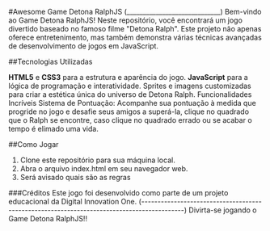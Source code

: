 #Awesome Game Detona RalphJS
(_____________________________)
Bem-vindo ao Game Detona RalphJS! Neste repositório, você encontrará um jogo divertido baseado no famoso filme "Detona Ralph". Este projeto não apenas oferece entretenimento, mas também demonstra várias técnicas avançadas de desenvolvimento de jogos em JavaScript.

##Tecnologias Utilizadas

**HTML5** e **CSS3** para a estrutura e aparência do jogo.
**JavaScript** para a lógica de programação e interatividade.
Sprites e imagens customizadas para criar a estética única do universo de Detona Ralph.
Funcionalidades Incríveis
Sistema de Pontuação: Acompanhe sua pontuação à medida que progride no jogo e desafie seus amigos a superá-la, clique no quadrado que o Ralph se encontre, caso clique no quadrado errado ou se acabar o tempo é elimado uma vida. 

##Como Jogar
<ol>
<li>Clone este repositório para sua máquina local.</li>
<li>Abra o arquivo index.html em seu navegador web.</li>
<li>Será avisado quais são as regras</li>
</ol>

###Créditos
Este jogo foi desenvolvido como parte de um projeto educacional da Digital Innovation One.
(-------------------------------------------------------------------------------------------)
Divirta-se jogando o Game Detona RalphJS!!